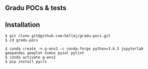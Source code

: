 ## Gradu POCs & tests

## Installation
```
$ git clone git@github.com:hellej/gradu-pocs.git
$ cd gradu-pocs

$ conda create -n g-env2 -c conda-forge python=3.6.5 jupyterlab geopandas geoplot osmnx pysal pylint
$ conda activate g-env2
$ pip install pycrs
```
